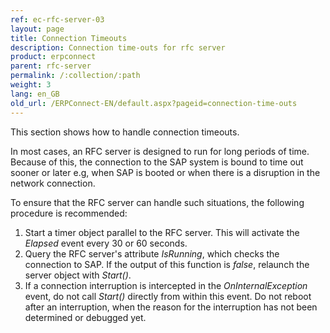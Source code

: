 ```yaml
---
ref: ec-rfc-server-03
layout: page
title: Connection Timeouts
description: Connection time-outs for rfc server
product: erpconnect
parent: rfc-server
permalink: /:collection/:path
weight: 3
lang: en_GB
old_url: /ERPConnect-EN/default.aspx?pageid=connection-time-outs
---
```

This section shows how to handle connection timeouts.

In most cases, an RFC server is designed to run for long periods of time. 
Because of this, the connection to the SAP system is bound to time out sooner or later e.g, when SAP is booted or when there is a disruption in the network connection.

To ensure that the RFC server can handle such situations, the following procedure is recommended:

1. Start a timer object parallel to the RFC server. This will activate the *Elapsed* event every 30 or 60 seconds. 
2. Query the RFC server's attribute *IsRunning*, which checks the connection to SAP. 
If the output of this function is *false*, relaunch the server object with *Start()*.
3. If a connection interruption is intercepted in the *OnInternalException* event, 
do not call *Start()* directly from within this event. 
Do not reboot after an interruption, when the reason for the interruption has not been determined or debugged yet.

